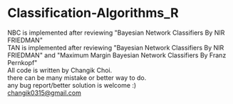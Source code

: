 # Classification-Algorithms_R

NBC is implemented after reviewing "Bayesian Network Classifiers By NIR FRIEDMAN"<br>
TAN is implemented after reviewing "Bayesian Network Classifiers By NIR FRIEDMAN" and "Maximum Margin Bayesian Network Classifiers By Franz Pernkopf"<br>
All code is written by Changik Choi. <br>
there can be many mistake or better way to do. <br>
any bug report/better solution is welcome :) <br>
changik0315@gmail.com<br>
